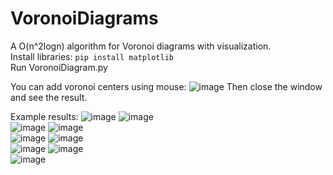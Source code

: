 # VoronoiDiagrams
A O(n^2logn) algorithm for Voronoi diagrams with visualization. \
Install libraries: ```pip install matplotlib``` \
Run VoronoiDiagram.py

You can add voronoi centers using mouse:
![image](https://github.com/pawlowiczf/VoronoiDiagrams/assets/117346592/b37b0f1c-ad5a-4941-b4dc-9e0b94197025)
Then close the window and see the result.

Example results:
![image](https://github.com/pawlowiczf/VoronoiDiagrams/assets/117346592/b1c00bf5-e0b5-4adb-b1e2-42a5d419caa0)
![image](https://github.com/pawlowiczf/VoronoiDiagrams/assets/117346592/1f47d84d-30b0-4ca3-9fa0-db9fe2a5492f) \
![image](https://github.com/pawlowiczf/VoronoiDiagrams/assets/117346592/ae016a97-9736-4a3a-a8c9-7c262ccf4b13)
![image](https://github.com/pawlowiczf/VoronoiDiagrams/assets/117346592/44c1966c-79a5-4a17-af1c-659ecbad6f01) \
![image](https://github.com/pawlowiczf/VoronoiDiagrams/assets/117346592/6f449799-39ab-4e95-813c-6736601c4f4f)
![image](https://github.com/pawlowiczf/VoronoiDiagrams/assets/117346592/e252abd6-2c9d-4899-b309-b5be1fd1c45f) \
![image](https://github.com/pawlowiczf/VoronoiDiagrams/assets/117346592/0e4704b5-a61f-4631-aa1a-0d963eed992d)
![image](https://github.com/pawlowiczf/VoronoiDiagrams/assets/117346592/11a0679f-2aaf-4aff-be69-330384284de0) \
![image](https://github.com/pawlowiczf/VoronoiDiagrams/assets/117346592/56aa68f3-023c-4be3-b5a5-3744cd66d1fc)
